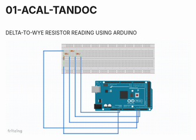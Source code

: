 # 01-ACAL-TANDOC
<BR>
DELTA-TO-WYE RESISTOR READING USING ARDUINO
  
[![INSERT YOUR FRITZING PICTURE HERE](https://github.com/BSCPE-2A-EE-1-TERM-1-S-Y-19-20/01-ACAL-TANDOC/blob/master/MIDTERM-PROJECT.png)]()
